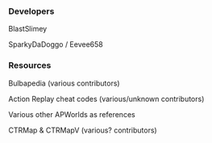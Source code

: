 ### Developers

BlastSlimey

SparkyDaDoggo / Eevee658

### Resources

Bulbapedia (various contributors)

Action Replay cheat codes (various/unknown contributors)

Various other APWorlds as references

CTRMap & CTRMapV (various? contributors)
